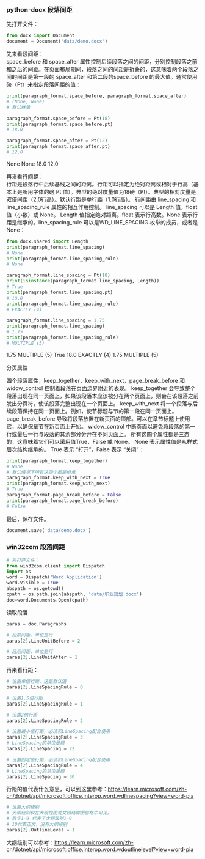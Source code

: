 ### python-docx 段落间距

先打开文件：
```python
from docx import Document
document = Document('data/demo.docx')
```

先来看段间距：  
space_before 和 space_after 属性控制后续段落之间的间距，分别控制段落之前和之后的间距。在页面布局期间，段落之间的间距是折叠的，这意味着两个段落之间的间距是第一段的 space_after 和第二段的space_before 的最大值。通常使用 磅（Pt）来指定段落间距的值：

```python
print(paragraph_format.space_before, paragraph_format.space_after)
# (None, None)  
# 默认继承

paragraph_format.space_before = Pt(18)
print(paragraph_format.space_before.pt)
# 18.0

paragraph_format.space_after = Pt(12)
print(paragraph_format.space_after.pt)
# 12.0
```
None None
18.0
12.0


再来看行间距：  
行距是段落行中后续基线之间的距离。行距可以指定为绝对距离或相对于行高（基本上是所用字体的磅 Pt 值）。典型的绝对度量值为18磅（Pt）。典型的相对度量是双倍间距（2.0行高）。默认行距是单行距（1.0行高）。
行间距由 line_spacing 和 line_spacing_rule 属性的相互作用控制。 line_spacing 可以是 Length 值，float 值（小数）或 None。 Length 值指定绝对距离。float 表示行高数。None 表示行距是继承的。line_spacing_rule 可以是WD_LINE_SPACING 枚举的成员，或者是None：

```python
from docx.shared import Length
print(paragraph_format.line_spacing)
# None
print(paragraph_format.line_spacing_rule)
# None

paragraph_format.line_spacing = Pt(18)
print(isinstance(paragraph_format.line_spacing, Length))
# True
print(paragraph_format.line_spacing.pt)
# 18.0
print(paragraph_format.line_spacing_rule)
# EXACTLY (4)

paragraph_format.line_spacing = 1.75
print(paragraph_format.line_spacing)
# 1.75
print(paragraph_format.line_spacing_rule)
# MULTIPLE (5)
```

1.75
MULTIPLE (5)
True
18.0
EXACTLY (4)
1.75
MULTIPLE (5)

分页属性

四个段落属性，keep_together，keep_with_next，page_break_before 和widow_control 控制着段落在页面边界附近的表现。
keep_together 会导致整个段落出现在同一页面上，如果该段落本应该被分在两个页面上，则会在该段落之前发出分页符，使该段落完整出现在一个页面上。
keep_with_next 将一个段落与后续段落保持在同一页面上。例如，使节标题与节的第一段在同一页面上。
page_break_before 导致将段落放置在新页面的顶部。可以在章节标题上使用它，以确保章节在新页面上开始。
widow_control 中断页面以避免将段落的第一行或最后一行与段落的其余部分分开在不同页面上。
所有这四个属性都是三态的，这意味着它们可以采用值True，False 或 None。 None 表示属性值是从样式层次结构继承的。 True 表示 “打开”，False 表示 “关闭”：

```python
print(paragraph_format.keep_together)
# None  
# 默认情况下所有这四个都是继承
paragraph_format.keep_with_next = True
print(paragraph_format.keep_with_next)
# True
paragraph_format.page_break_before = False
print(paragraph_format.page_break_before)
# False
```

最后，保存文件。
```python
document.save('data/demo.docx')
```


### win32com 段落间距

```python
# 先打开文件：
from win32com.client import Dispatch
import os
word = Dispatch('Word.Application') 
word.Visible = True
abspath = os.getcwd()
cpath = os.path.join(abspath, 'data/职业规划.docx')
doc=word.Documents.Open(cpath)
```

读取段落
```python
paras = doc.Paragraphs
```

```python
# 段前间距，单位是行
paras[2].LineUnitBefore = 2
```

```python
# 段后间距，单位是行
paras[2].LineUnitAfter = 1
```

再来看行距：
```python
# 设置单倍行距，这是默认值
paras[2].LineSpacingRule = 0
```

```python
# 设置1.5倍行距
paras[2].LineSpacingRule = 1
```

```python
# 设置2倍行距
paras[2].LineSpacingRule = 2
```

```python
# 设置最小值行距，必须和LineSpacing配合使用
paras[2].LineSpacingRule = 3
# LineSpacing的单位是磅
paras[2].LineSpacing = 22
```

```python
# 设置固定值行距，必须和LineSpacing配合使用
paras[2].LineSpacingRule = 4
# LineSpacing的单位是磅
paras[2].LineSpacing = 30
```

行距的值代表什么意思，可以到这里参考：https://learn.microsoft.com/zh-cn/dotnet/api/microsoft.office.interop.word.wdlinespacing?view=word-pia


```python
# 设置大纲级别
# 大纲级别仅在大纲视图或文档结构图窗格中可见。
# 数字1-9 代表了大纲级别1-9
# 10代表正文，没有大纲级别
paras[2].OutlineLevel = 1
```

大纲级别可以参考：https://learn.microsoft.com/zh-cn/dotnet/api/microsoft.office.interop.word.wdoutlinelevel?view=word-pia